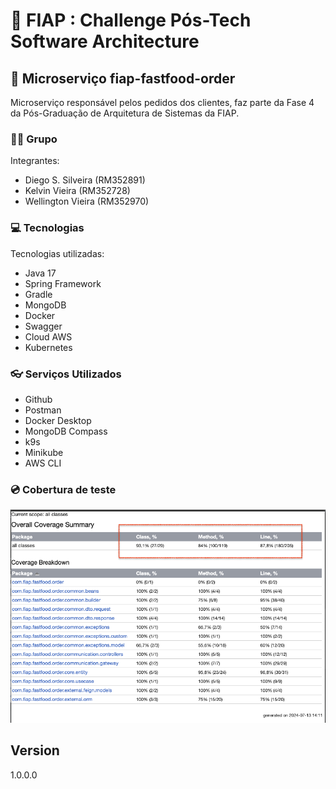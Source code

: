 
# 🚀 FIAP : Challenge Pós-Tech Software Architecture
## 🍔 Microserviço fiap-fastfood-order 

Microserviço responsável pelos pedidos dos clientes, faz parte da Fase 4 da Pós-Graduação de Arquitetura de Sistemas da FIAP.

### 👨‍🏫 Grupo

Integrantes:
- Diego S. Silveira (RM352891)
- Kelvin Vieira (RM352728)
- Wellington Vieira (RM352970)

### 💻 Tecnologias

Tecnologias utilizadas:

* Java 17
* Spring Framework
* Gradle
* MongoDB
* Docker
* Swagger
* Cloud AWS
* Kubernetes

### 👓 Serviços Utilizados

* Github
* Postman
* Docker Desktop
* MongoDB Compass
* k9s
* Minikube
* AWS CLI

### 💿 Cobertura de teste
![](misc/test-coverage.png)

## Version

1.0.0.0